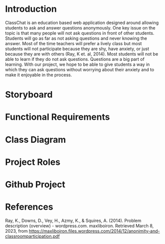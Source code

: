 # Introduction

ClassChat is an education based web application designed around allowing students to ask and answer questions anonymously. One key issue on the topic is that many people will not ask questions in front of other students. Students will go as far as not asking questions and never knowing the answer. Most of the time teachers will prefer a lively class but most students will not participate because they are shy, have anxiety, or just because they are with others (Ray, K et. al, 2014). Most students will not be able to learn if they do not ask questions. Questions are a big part of learning. With our project, we hope to be able to give students a way in which they can ask questions without worrying about their anxiety and to make it enjoyable in the process.

# Storyboard

# Functional Requirements

# Class Diagram

# Project Roles

# Github Project

# References

Ray, K., Downs, D., Vey, H., Azmy, K., & Squires, A. (2014). Problem description (overview) -
wordpress.com. maxliboiron. Retrieved March 8, 2023, from
https://maxliboiron.files.wordpress.com/2014/12/anonimity-and-classroomparticipation.pdf
